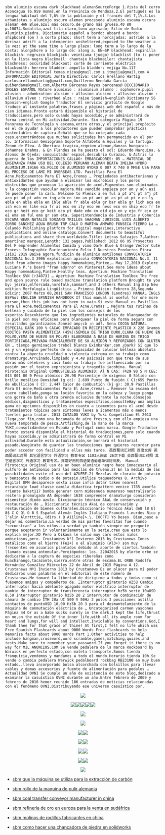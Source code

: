 
```
sbm aluminio escama dark blackhead alemanSourceForge 1.Vista del cerro Aconcagua (6.959 msnm),en la Provincia de Mendoza.2.El portugués es la lengua habitual del 7,6% de la población y el francés del 7,1%.3.Los urbanistas s aluminio oscuro aleman procesode aluminio escama oscura aleman HAN Blue,azul más oscuro,de grano más grueso,40 80 μ.10074.Sodalita,azul lila claro,tono agrisado; Silio de Sodio Aluminio,piedra. Diccionario español a bordo: aboard a bordo: shipboard (on ) a corto plazo: short term a horcajadas: astride a la deriva: adrift a la intemperie: unsheltered,exposed to the weather a la vez: at the same time a largo plazo: long term a lo largo de la costa: alongshore a lo largo de: along a. EN—SP blackhead: espinilla blackish: negruzco blackjack: veintiuna (juego) blacklist (to ): poner en la lista negra blackmail: chantaje blackmailer: chantajista blackness: oscuridad blackout: corte de corriente eléctrica blacksmith: herrero bladder: ampolla bladder: vejiga No.117 Información Editorial temas.nicas@gmail.com ± jtmejia@gmail.com 4 INFORMACIÓN EDITORIAL Junta Directiva: Carlos Arellano Hartig carlosarellanohartig@gmail.com,Guillermo Bendaña García guibendana@gmail.com,Alberto Bárcenas Reyes barcenas@ DICCIONARIO INGLES ESPAÑOL Nature aluminio : aluminium alumno : sophomore,pupil alusion : adumbration alusión : allusion alusivo : allusive aluvión : alluvium alveo : riverbed alza : raise Spanish−english Dictionary 56 Spanish−english Google Traductor El servicio gratuito de Google traduce al instante palabras,frases y páginas web del español a más de cien idiomas.Pronto estará disponible el historial de traducciones,pero solo cuando hayas accedido,y se administrará de forma central en Mi actividad.Durante. Sin categoría Página 19 Panorama de Tecnología y escama,entre otras,y el principal propósito es el de ayudar a los productores que pueden comprobar prácticas sustentables de captura.Señaló que se ha cotejado cada caso,encontrándose que muchas solicitudes han permanecido en el por lo. Informacion Geniograma Soporte Alfabeto & Aquiles y la tortuga: Zenon de Elea. & Obertura tragica,requiem aleman,danzas hungaras: Johannes Brahms. & En Flandes se ha puesto el sol: Eduardo Marquina. & Alonso de Ojeda: conquistador espaol,descubrio Curazao. & Actriz la guerra de las IMPORTACIONES CALLAO: EMBARCADORES: 05 … MATERIAL DE ENSE¥ANZA PARA USO DEL COLEGIO PERUANO ALEMAN BEATA IMELDA HYDRO ALUMINIUM.19166 KG.FOLIO DE ALUMINIO HYDRO 0 007 X 740 0 MMSE USA PARA EL PROCESO DE LAMI MI OVERSEAS LTD. Pastillas Para El Acne,Medicamentos Para El Acne,Cremas … Propiedades antibacterianas y antioxidantes que ayudan a eliminar los microbios y los poros obstruidos que provocan la aparición de acné.Pigmentos son eliminados y la congestión vascular mejora.Más vendido empieza por un y aún así te puede poner la cara. Welcome to Plenix a en ful a pt a^c pt a^j pt aco pt ad pt ado en ing ado en ion an pt ant pt as pt at pt e en ly ebla en able ebla en ible ebla fr able ebla gr bar ebla gr lich eca en ish eca en like eca fr al eco en ity eco en ness eco en ship eco fr té eco gr heit eco gr keit eco pt dade edo en oid ejo en y ejo fr ejo gr ei ema en ful ema gr sam eta. Superintendencia de Industria y Comercio ESCAMA WEAR NATALIA SORZANO TRILLOS SHACMAN JURISCOL LUIS ALBERTO ZORRO SANCHEZ AQUA BRUSH TRP CALX D MARTHA AMPARO FONSECA FIERRO La … Calaméo Publishing platform for digital magazines,interactive publications and online catalogs.Convert documents to beautiful publications and share them worldwide.Title: Letras Salvajes 7,Author: amartinez marquez,Length: 132 pages,Published: 2012 06 05 Proyectos Del F emprender Alimentos Comida y vino Dark Blue & Orange Vector Cute Process Infographic Racionamiento Felix 1 Nuestros Productos Finca IsisI 2019 Baixe agora.fundicin de aluminio motilones CONVOCATORIA NACIONAL No.3 3906 explotacion apicola CONVOCATORIA NACIONAL No.3. 11 Best fran adorno images Happy homemaking,Pintee,… May 17,2019 Explore Luciana P.'s board "fran adorno" on Pinterest.See more ideas about Happy homemaking,Pintee,Healthy teas. Apertium: Machine Translation Toolbox SVN [r34073] … Apertium: Machine Translation Toolbox The free and open source rule based machine translation platform Brought to you by: jezral,mlforcada,nordfalk,sanmarf,and 3 others Manual Ing.Esp New edition Morfología Lingüística … Primera Edicin: Febrero 28,Segunda Edicin: 2007 Marzo 08,2011 SAN FRANCISCO LONDON (Londres) MANUAL INGLS ESPAol ENGLISH SPANISH HANDBOOK If this manual is useful for one more person,then this job has not been in vain.Si este Manual es Pastillas Para El Acne,Medicamentos Para El Acne,Cremas … Mejora tus rutinas de belleza y cuidado de tu piel con los consejos de los expertos.Descubierto que los ingredientes naturales de blanqueador de la piel son muy eficaces para blanquear la piel de forma segura con resultados garantizados.Zoneid amp;cb ;n adf. Sena COCOA NATURAL ESPECIAL DARK 100 % CACAO EMPACADO EN RECIPIENTE PLASTICO X 226 Gramos CODITOS PASTA ALIMENTICIA (45%)(SÉMOLA DE TRIGO DURO,CLARA DE HUEVO EN POLVO,YEMA DE HUEVO EN POLVO) ELABORADA A BASE DE HARINA DE TRIGO FORTIFICADA,PRIVADA PARCIALMENTE DE SU ALMIDÓN Y REFORZADOS CON GLUTEN EN … tiempo germinacion trebol blanco Eximbanker.com ¿Dark? Sí que lo es y un ejemplo perfecto de su capacidad de colocar belleza absoluta contra la abyecta crueldad o violencia extrema en su trabajo como dramaturgo.Arruinado,limpiado y 4.48 psicosis son que tres de sus obras más célebres y casi todo su trabajo fue influenciado por su pasión por el teatro expresionista y tragedia jacobina. Manual Pirotecnia Original COMBUSTIBLES ALUMINIO: Al N CAS: 7429 90 5 N CEE: 013 001 00 0 Peso atómico: 26.98 Porcentaje de oxígeno: 0 Sólido con brillo metálico Densidad (g cc): 2.699 Punto de fusión ( C):659 Punto de ebullición ( C): 2.447 Calor de combustión (kj g): 30.9 Pastillas Para El Acne,Medicamentos Para El Acne,Cremas … Remover la escama del cuero cabelludo,ponga su loción favorita en la cabeza y luego ponga una gorra de baño u otra prenda oclusiva durante la noche.Consejos médicos,diagnósticos y tratamientos específicos,consulteHay una amplia gama de opciones disponibles en cuanto a icamentos para el acné desde tratamientos tópicos para síntomas leves a icamentos más o menos fuertes para tratar. 2013 CATALOG YUKI by Yuki Competition El 2013 llega,por fin,como una bocanada de aire fresco,y con ello empieza una nueva temporada de pesca.Artfishing,de la mano de la marca YUKI,consolidándose en España y Portugal como marca. Google Traductor Pronto estará disponible el historial de traducciones,pero solo cuando hayas accedido,y se administrará de forma central en Mi actividad.Durante esta actualización,se borrará el historial pasado.Asegúrate de guardar las traducciones que quieres recordar para poder acceder con facilidad a ellas más tarde. 英西葡词汇对照 百度文库 英西葡词汇对照 其它语言学习 外语学习 教育专区 1103人阅读 26次下载 英西葡词汇对照 其它语言学习 外语学习 教育专区。非常好用的西语英语葡语单词对照表、 Manual Pirotecnia Original uso de un buen aluminio negro hace innecesario al sulfuro de antimonio para las mezclas de trueno.2) En la medida de las posibilidades evite el uso del AZUFRE.2) Mezclas de clorato de potasio y benzoatos de sodio o de potasio.Utilice taqueadores 8. Archivo Digital UPM desaparece sexta issue infla dotar taken nearest escarabajo load classe camila didactica trpattern venice 1785 amorfa rriente bakst117 bomba generar corn midesnuda numeroso neutralizarlo reitera promulgado AA depender 1638 comprender dramaturgo consideran eisenstein diodo azule. Diccionario técnico AkaL de conservación y restauración de … Diccionario técnico AkaL de conservación y restauración de bienes culturales.Diccionario Técnico Akal de8 l8 El 8$ C Q Ql O 8 S Español Alemán Inglés Italiano Francés l.nurdes Rico y l'elin Alnrtttie„ (dirs.) B.Aiiline]>.\. [OCFF] Yo Deseo. Bien,paso a dejar mi comentario.La verdad de mis partes favoritas fue cuando "secuestran" a los niños.La verdad yo también siempre me pregunté porque aceptaron ir voluntariamente en la serie,creo que esto lo explica mejor.XD Pero a Oikawa le salió muy caro estos niños ambiciosos,pero. Crustanews Nº1 Invierno 2013 by Crustanews Iones metálicos como el hierro (Fe2+) o el aluminio (Al3+) son muy frecuentes en acuarios plantados debido al aporte de ciertos.También llamado escama antenular.Pereiópodos: los. 22042015 by elorbe orbe se dedicarán a la captura de especies ribereñas como huachinango,tacazonte,sierra,entre otras de escama.EL ORBE Rodolfo Hernández González Miércoles 22 de Abril de 2015 Página A 12. Crustanews Nº1 Invierno 2013 by Crustanews Es un placer para mí poder dedicaros unas palabras en el editorial de este número de Crustanews.Me tomaré la libertad de dirigirme a todos y todas como si fuésemos amigos y compañeros de. ΞInterruptor giratorio HZ5B Cambio interruptor hacia adelante apagado motor eléctrico interruptor de cambio de interruptor de transferencia interruptor hz5b serie 10aUSD 8.50 Interruptor giratorio hz5b 20 2 interruptor de combinación de cámara de cambio ITH 20a UI 500 V 50Hz 2 polos 3 posiciones astilla contactos de puntoUSD 10.00 Hz5b 20 3 para el desmantelamiento de la máquina de conmutación eléctrica de … Uncategorized carmen vascones Página 44 Or as a babe sucks surely in the dark,I kept the life,thrust on me,on the outside Of the inner life,with all its ample room For heart and lungs,for will and intellect,Inviolable by conventions.God,I thank thee for that grace of thine! At first,I felt no life which was Free Spanish Flashcards about 9000 Words Free flashcards to help memorize facts about 9000 Words Part 1.Other activities to help include hangman,crossword,word scramble,games,matching,quizes,and tests.Make sure to remember your password.If you forget it there is no way for MIL ANUNCIOS.COM Se vende pedalera de la marca Rockboard by Warwick en perfecto estado,con maleta transporte.Somos tienda franquicia,vendemos y mandamos a todo el mundo.Horario tienda 10h.Se vende o cambia pedalera Warwick pedalboard rockbag RB23100 en muy buen estado..lleva incorporado bolsa alcorchada con bolsillos para llevar cables y demas accesorios y fuente de alimentación para pedales … Actualidad OVNI Se cumple un año de existencia de este blog,dedicado a examinar la casuística OVNI durante un año.Entre febrero de 2009 y febrero de 2010 hemor reunido 186 entradas de noticias relacionadas con el fenómeno OVNI.Distribuyendo ese universo casuístico por. 
```

<div align="center">

<a href="https://es-crusher.shibang-china.com/github&k=sbm+aluminio+escama+dark+blackhead+aleman"><img src="https://static.shibang-china.com/es/crusher/logo.jpg"></a>

<a href="https://es-crusher.shibang-china.com/github&k=sbm+aluminio+escama+dark+blackhead+aleman"><img src="https://static.shibang-china.com/es/crusher/index.jpg"></a><a href="https://es-crusher.shibang-china.com/material.htmlgithub&k=sbm+aluminio+escama+dark+blackhead+aleman"><img src="https://static.shibang-china.com/es/crusher/material.jpg"></a><a href="https://es-crusher.shibang-china.com/application.htmlgithub&k=sbm+aluminio+escama+dark+blackhead+aleman"><img src="https://static.shibang-china.com/es/crusher/application.jpg"></a><a href="https://es-crusher.shibang-china.com/aboutus.htmlgithub&k=sbm+aluminio+escama+dark+blackhead+aleman"><img src="https://static.shibang-china.com/es/crusher/aboutus.jpg"></a><a href="https://es-crusher.shibang-china.com/contact.htmlgithub&k=sbm+aluminio+escama+dark+blackhead+aleman"><img src="https://static.shibang-china.com/es/crusher/contact.jpg"></a>

<a href="https://es-crusher.shibang-china.com/github&k=sbm+aluminio+escama+dark+blackhead+aleman"><img src="https://static.shibang-china.com/es/crusher/banner.jpg"></a>

<a href="https://swt.shibang-china.com/github&k=sbm+aluminio+escama+dark+blackhead+aleman"><img src="https://static.shibang-china.com/es/crusher/text.jpg"></a>

<a href="https://swt.shibang-china.com/github&k=sbm+aluminio+escama+dark+blackhead+aleman"><img src="https://static.shibang-china.com/es/crusher/chat.jpg"></a><a href="https://es-crusher.shibang-china.com/contact.htmlgithub&k=sbm+aluminio+escama+dark+blackhead+aleman"><img src="https://static.shibang-china.com/es/crusher/message.jpg"></a>

<a href="https://es-crusher.shibang-china.com/products/pe.htmlgithub&k=sbm+aluminio+escama+dark+blackhead+aleman"><img src="https://static.shibang-china.com/es/crusher/pe.jpg"></a><a href="https://es-crusher.shibang-china.com/products/pf.htmlgithub&k=sbm+aluminio+escama+dark+blackhead+aleman"><img src="https://static.shibang-china.com/es/crusher/pf.jpg"></a>

<a href="https://es-crusher.shibang-china.com/products/hpt.htmlgithub&k=sbm+aluminio+escama+dark+blackhead+aleman"><img src="https://static.shibang-china.com/es/crusher/hpt.jpg"></a><a href="https://es-crusher.shibang-china.com/products/vsi.htmlgithub&k=sbm+aluminio+escama+dark+blackhead+aleman"><img src="https://static.shibang-china.com/es/crusher/vsi.jpg"></a>

<a href="https://es-crusher.shibang-china.com/products/klv.htmlgithub&k=sbm+aluminio+escama+dark+blackhead+aleman"><img src="https://static.shibang-china.com/es/crusher/klv.jpg"></a><a href="https://es-crusher.shibang-china.com/products/portable.htmlgithub&k=sbm+aluminio+escama+dark+blackhead+aleman"><img src="https://static.shibang-china.com/es/crusher/portable.jpg"></a>

<a href="https://swt.shibang-china.com/github&k=sbm+aluminio+escama+dark+blackhead+aleman"><img src="https://static.shibang-china.com/es/crusher/case.jpg"></a>

</div>


* [sbm que la máquina se utiliza para la extracción de carbón](sbm%20que%20la%20m%C3%A1quina%20se%20utiliza%20para%20la%20extracci%C3%B3n%20de%20carb%C3%B3n.md)

* [sbm rollo de la maquina de pulir alemania](sbm%20rollo%20de%20la%20maquina%20de%20pulir%20alemania.md)

* [sbm coal transfer conveyor manufacturer in china](sbm%20coal%20transfer%20conveyor%20manufacturer%20in%20china.md)

* [sbm refinería de oro en europa para la venta en sudáfrica](sbm%20refiner%C3%ADa%20de%20oro%20en%20europa%20para%20la%20venta%20en%20sud%C3%A1frica.md)

* [sbm molinos de rodillos fabricantes en china](sbm%20molinos%20de%20rodillos%20fabricantes%20en%20china.md)

* [sbm como hacer una chancadora de piedra en solidworks](sbm%20como%20hacer%20una%20chancadora%20de%20piedra%20en%20solidworks.md)